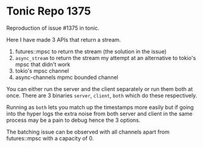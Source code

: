 # Tonic Repo 1375

Reproduction of issue #1375 in tonic.

Here I have made 3 APIs that return a stream.

1. futures::mpsc to return the stream (the solution in the issue)
2. `async_stream` to return the stream my attempt at an alternative to tokio's mpsc that didn't work
3. tokio's mpsc channel
4. async-channels mpmc bounded channel 

You can either run the server and the client separately or run them both at once.
There are 3 binaries `server`, `client`, `both` which do these respectively.

Running as `both` lets you match up the timestamps more easily but if going into
the hyper logs the extra noise from both server and client in the same process
may be a pain to debug hence the 3 options.

The batching issue can be observed with all channels apart from futures::mpsc with a capacity of 0.
